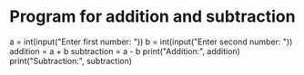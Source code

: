 # Program for addition and subtraction
a = int(input("Enter first number: "))
b = int(input("Enter second number: "))
addition = a + b
subtraction = a - b
print("Addition:", addition)
print("Subtraction:", subtraction)

